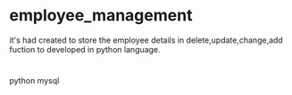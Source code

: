 # employee_management
it's had created to store the employee details in delete,update,change,add fuction to developed in python language.

#
python
mysql 
